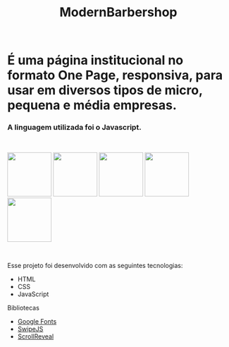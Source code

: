 <div align="center">
  <h1>ModernBarbershop</h1>
</div>

</br>

# É uma página institucional no formato One Page, responsiva, para usar em diversos tipos de micro, pequena e média empresas.

### A linguagem utilizada foi o Javascript.

</br>

<p>
<img src="assets/images/IMG_190843.PNG" width="100" />
<img src="assets/images/IMG_190844.PNG" width="100" /> 
<img src="assets/images/IMG_190845.PNG" width="100" />
<img src="assets/images/IMG_190846.PNG" width="100" />
<img src="assets/images/IMG_190847.PNG" width="100" />
</p>

</br>

Esse projeto foi desenvolvido com as seguintes tecnologias:

- HTML
- CSS
- JavaScript

Bibliotecas

- [Google Fonts](https://fonts.google.com/)
- [SwipeJS](https://github.com/nolimits4web/Swiper)
- [ScrollReveal](https://scrollrevealjs.org)